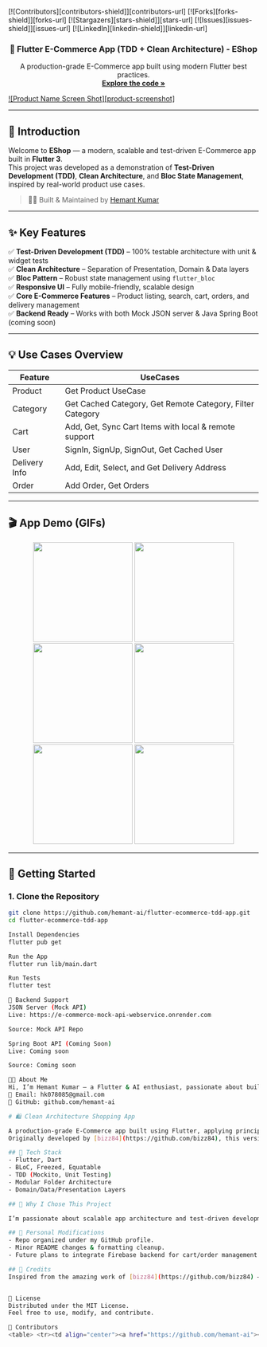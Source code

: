 [![Contributors][contributors-shield]][contributors-url]
[![Forks][forks-shield]][forks-url]
[![Stargazers][stars-shield]][stars-url]
[![Issues][issues-shield]][issues-url]
[![LinkedIn][linkedin-shield]][linkedin-url]

<!-- PROJECT LOGO -->
<p align="center">
  <h3 align="center">🏪 Flutter E-Commerce App (TDD + Clean Architecture) - EShop</h3>
  <p align="center">
    A production-grade E-Commerce app built using modern Flutter best practices.  
    <br />
    <a href="https://github.com/hemant-ai/Flutter-Clean-ECommerce"><strong>Explore the code »</strong></a>
  </p>
</p>

[![Product Name Screen Shot][product-screenshot]](https://your-deployed-link.com)

---

## 👋 Introduction

Welcome to **EShop** — a modern, scalable and test-driven E-Commerce app built in **Flutter 3**.  
This project was developed as a demonstration of **Test-Driven Development (TDD)**, **Clean Architecture**, and **Bloc State Management**, inspired by real-world product use cases.

> 👨‍💻 Built & Maintained by [Hemant Kumar](https://github.com/hemant-ai)

---

## ✨ Key Features

✅ **Test-Driven Development (TDD)** – 100% testable architecture with unit & widget tests  
✅ **Clean Architecture** – Separation of Presentation, Domain & Data layers  
✅ **Bloc Pattern** – Robust state management using `flutter_bloc`  
✅ **Responsive UI** – Fully mobile-friendly, scalable design  
✅ **Core E-Commerce Features** – Product listing, search, cart, orders, and delivery management  
✅ **Backend Ready** – Works with both Mock JSON server & Java Spring Boot (coming soon)

---

## 💡 Use Cases Overview

| Feature       | UseCases                                                                                                                                                                                                   |
|---------------|------------------------------------------------------------------------------------------------------------------------------------------------------------------------------------------------------------|
| Product       | Get Product UseCase                                                                                                                                                                                        |
| Category      | Get Cached Category, Get Remote Category, Filter Category                                                                                                                                                |
| Cart          | Add, Get, Sync Cart Items with local & remote support                                                                                                                                                      |
| User          | SignIn, SignUp, SignOut, Get Cached User                                                                                                    |
| Delivery Info | Add, Edit, Select, and Get Delivery Address                                                                                                                         |
| Order         | Add Order, Get Orders                                                                                                                                                                                      |

---

## 🎬 App Demo (GIFs)

<div align="center">
    <img src="https://res.cloudinary.com/dhyttttax/image/upload/v1695741758/RepoAssets/home-loading_r39lc6.gif" width="200"/>
    <img src="https://res.cloudinary.com/dhyttttax/image/upload/v1695743869/RepoAssets/home-navigation-min_q1cou5.gif" width="200"/>
    <img src="https://res.cloudinary.com/dhyttttax/image/upload/v1695744798/RepoAssets/product-details-order_j0lvw5.gif" width="200"/>
    <img src="https://res.cloudinary.com/dhyttttax/image/upload/v1695745493/RepoAssets/user-delivery-infomarion_zr1eyv.gif" width="200"/>
    <img src="https://res.cloudinary.com/dhyttttax/image/upload/v1695746530/RepoAssets/user-auth-screens_k3h6fw.gif" width="200"/>
    <img src="https://res.cloudinary.com/dhyttttax/image/upload/v1695747060/RepoAssets/user-sign-in-loading_qjqmt0.gif" width="200"/>
</div>

---

## 🧪 Getting Started

### 1. Clone the Repository

```bash
git clone https://github.com/hemant-ai/flutter-ecommerce-tdd-app.git
cd flutter-ecommerce-tdd-app

Install Dependencies
flutter pub get

Run the App
flutter run lib/main.dart

Run Tests
flutter test

🔗 Backend Support
JSON Server (Mock API)
Live: https://e-commerce-mock-api-webservice.onrender.com

Source: Mock API Repo

Spring Boot API (Coming Soon)
Live: Coming soon

Source: Coming soon

👨‍💻 About Me
Hi, I’m Hemant Kumar — a Flutter & AI enthusiast, passionate about building real-world scalable apps.
📧 Email: hk078085@gmail.com
🔗 GitHub: github.com/hemant-ai

# 🛍️ Clean Architecture Shopping App

A production-grade E-Commerce app built using Flutter, applying principles of **TDD**, **Clean Architecture**, and **BLoC pattern**.  
Originally developed by [bizz84](https://github.com/bizz84), this version is **adapted, understood, and managed** by **Hemant Kumar** for portfolio & learning purposes.

## 🔧 Tech Stack
- Flutter, Dart
- BLoC, Freezed, Equatable
- TDD (Mockito, Unit Testing)
- Modular Folder Architecture
- Domain/Data/Presentation Layers

## 📌 Why I Chose This Project

I’m passionate about scalable app architecture and test-driven development. This project allowed me to study and apply production-ready architecture in Flutter, while learning advanced project structuring practices for real-world app development.

## 📂 Personal Modifications
- Repo organized under my GitHub profile.
- Minor README changes & formatting cleanup.
- Future plans to integrate Firebase backend for cart/order management.

## 🤝 Credits
Inspired from the amazing work of [bizz84](https://github.com/bizz84) — full credit to the original developer. This fork serves as a part of my portfolio while learning Clean Architecture patterns in real-world Flutter apps.


📜 License
Distributed under the MIT License.
Feel free to use, modify, and contribute.

🙌 Contributors
<table> <tr><td align="center"><a href="https://github.com/hemant-ai"><img src="https://avatars.githubusercontent.com/u/74453685?v=4" width="100px;" alt="Hemant Kumar"/><br /><sub><b>Hemant Kumar</b></sub></a></td></tr> </table>



